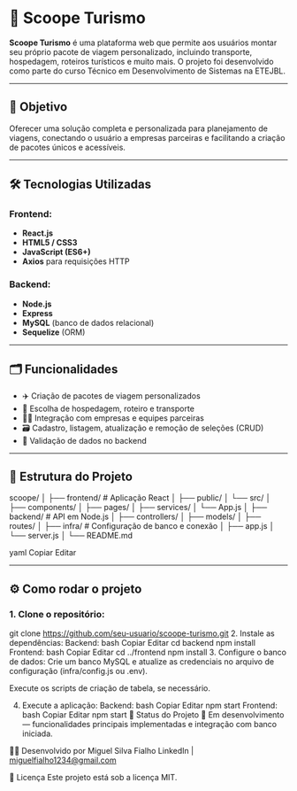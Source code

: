 # 🧭 Scoope Turismo

**Scoope Turismo** é uma plataforma web que permite aos usuários montar seu próprio pacote de viagem personalizado, incluindo transporte, hospedagem, roteiros turísticos e muito mais. O projeto foi desenvolvido como parte do curso Técnico em Desenvolvimento de Sistemas na ETEJBL.

---

## 🚀 Objetivo

Oferecer uma solução completa e personalizada para planejamento de viagens, conectando o usuário a empresas parceiras e facilitando a criação de pacotes únicos e acessíveis.

---

## 🛠 Tecnologias Utilizadas

### Frontend:
- **React.js**
- **HTML5 / CSS3**
- **JavaScript (ES6+)**
- **Axios** para requisições HTTP

### Backend:
- **Node.js**
- **Express**
- **MySQL** (banco de dados relacional)
- **Sequelize** (ORM)

---

## 🗂 Funcionalidades

- ✈️ Criação de pacotes de viagem personalizados  
- 🏨 Escolha de hospedagem, roteiro e transporte  
- 🧑‍💼 Integração com empresas e equipes parceiras  
- 🗃️ Cadastro, listagem, atualização e remoção de seleções (CRUD)  
- 🔐 Validação de dados no backend

---

## 📁 Estrutura do Projeto

scoope/
│
├── frontend/ # Aplicação React
│ ├── public/
│ └── src/
│ ├── components/
│ ├── pages/
│ ├── services/
│ └── App.js
│
├── backend/ # API em Node.js
│ ├── controllers/
│ ├── models/
│ ├── routes/
│ ├── infra/ # Configuração de banco e conexão
│ ├── app.js
│ └── server.js
│
└── README.md

yaml
Copiar
Editar

---

## ⚙️ Como rodar o projeto

### 1. Clone o repositório:

git clone https://github.com/seu-usuario/scoope-turismo.git
2. Instale as dependências:
Backend:
bash
Copiar
Editar
cd backend
npm install
Frontend:
bash
Copiar
Editar
cd ../frontend
npm install
3. Configure o banco de dados:
Crie um banco MySQL e atualize as credenciais no arquivo de configuração (infra/config.js ou .env).

Execute os scripts de criação de tabela, se necessário.

4. Execute a aplicação:
Backend:
bash
Copiar
Editar
npm start
Frontend:
bash
Copiar
Editar
npm start
📌 Status do Projeto
🔧 Em desenvolvimento — funcionalidades principais implementadas e integração com banco iniciada.

👨‍💻 Desenvolvido por
Miguel Silva Fialho
LinkedIn | miguelfialho1234@gmail.com

📃 Licença
Este projeto está sob a licença MIT.
